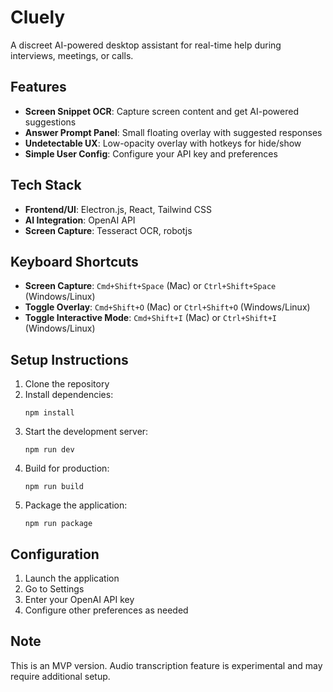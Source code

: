 # Cluely

A discreet AI-powered desktop assistant for real-time help during interviews, meetings, or calls.

## Features

- **Screen Snippet OCR**: Capture screen content and get AI-powered suggestions
- **Answer Prompt Panel**: Small floating overlay with suggested responses
- **Undetectable UX**: Low-opacity overlay with hotkeys for hide/show
- **Simple User Config**: Configure your API key and preferences

## Tech Stack

- **Frontend/UI**: Electron.js, React, Tailwind CSS
- **AI Integration**: OpenAI API
- **Screen Capture**: Tesseract OCR, robotjs

## Keyboard Shortcuts

- **Screen Capture**: `Cmd+Shift+Space` (Mac) or `Ctrl+Shift+Space` (Windows/Linux)
- **Toggle Overlay**: `Cmd+Shift+O` (Mac) or `Ctrl+Shift+O` (Windows/Linux)
- **Toggle Interactive Mode**: `Cmd+Shift+I` (Mac) or `Ctrl+Shift+I` (Windows/Linux)

## Setup Instructions

1. Clone the repository
2. Install dependencies:
   ```
   npm install
   ```
3. Start the development server:
   ```
   npm run dev
   ```
4. Build for production:
   ```
   npm run build
   ```
5. Package the application:
   ```
   npm run package
   ```

## Configuration

1. Launch the application
2. Go to Settings
3. Enter your OpenAI API key
4. Configure other preferences as needed

## Note

This is an MVP version. Audio transcription feature is experimental and may require additional setup.
